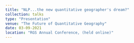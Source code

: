 ```yaml
---
title: "NLP...the new quantitative geographer's dream?"
collection: talks
type: "Presentation"
venue: "The Future of Quantitative Geography"
date: 03-09-2021
location: "RGS Annual Conference, (held online)"
---
```


